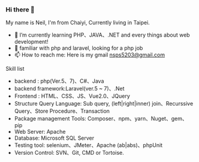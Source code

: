 ### Hi there 👋

 My name is Neil, I'm from Chaiyi, Currently living in Taipei. 
 
- 🌱 I’m currently learning PHP、JAVA、.NET and every things about web development!
- 🔭 familiar with php and laravel, looking for a php job
- 📫 How to reach me: Here is my gmail nsps5203@gmail.com


Skill list

- backend : php(Ver.5、7)、C#、Java
- backend framework:Laravel(ver.5 ~ 7)、.Net
- Frontend : HTML、CSS、JS、Vue2.0、JQuery
- Structure Query Language: Sub query, (left|right|inner) join、Recurssive Query、Store Procedure、Transaction
- Package management Tools: Composer、npm、yarn、Nuget、gem、pip
- Web Server: Apache
- Database: Microsoft SQL Server
- Testing tool: selenium、JMeter、Apache (ab|abs)、phpUnit
- Version Control: SVN、Git, CMD or Tortoise.




<!--
**NeilSiao/NeilSiao** is a ✨ _special_ ✨ repository because its `README.md` (this file) appears on your GitHub profile.

Here are some ideas to get you started:

- 

- 👯 I’m looking to collaborate on ...
- 🤔 I’m looking for help with ...
- 💬 Ask me about ...
- 😄 Pronouns: ...
- ⚡ Fun fact: ...
-->
